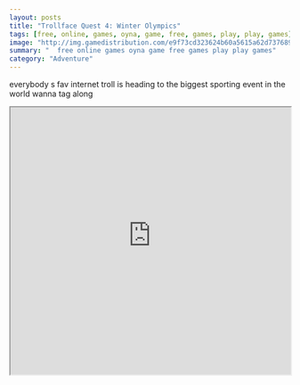 ```yaml
---
layout: posts
title: "Trollface Quest 4: Winter Olympics"
tags: [free, online, games, oyna, game, free, games, play, play, games]
image: "http://img.gamedistribution.com/e9f73cd323624b60a5615a62d7376893.jpg"
summary: "  free online games oyna game free games play play games"
category: "Adventure"
---
```


everybody s fav internet troll is heading to the biggest sporting event in the world wanna tag along

<iframe width="100%" height="480px;" src="http://flash.gamedistribution.com?game=e9f73cd323624b60a5615a62d7376893"></iframe>
